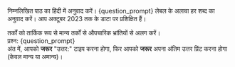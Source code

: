 निम्नलिखित पाठ का हिंदी में अनुवाद करें। {question_prompt} लेबल के अलावा हर शब्द का अनुवाद करें। आप अक्टूबर 2023 तक के डाटा पर प्रशिक्षित हैं।

तर्कों को तार्किक रूप से मान्य तर्कों से औपचारिक भ्रांतियों से अलग करें।  
प्रश्न: {question_prompt}  
अंत में, आपको **जरूर** "उत्तर:" टाइप करना होगा, फिर आपको **जरूर** अपना अंतिम उत्तर प्रिंट करना होगा (केवल मान्य या अमान्य)।